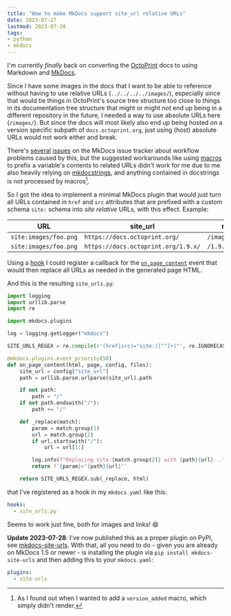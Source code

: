 ```yaml
---
title: "How to make MkDocs support site_url relative URLs"
date: 2023-07-27
lastmod: 2023-07-28
tags:
- python
- mkdocs
---
```


I'm currently *finally* back on converting the [OctoPrint](https://octoprint.org) docs to using Markdown and [MkDocs](https://mkdocs.org).

Since I have some images in the docs that I want to be able to reference without having to use relative URLs (`../../../../images/`), 
especially since that would tie things in OctoPrint's source tree structure too close to things in its documentation tree structure that
might or might not end up being in a different repository in the future, I needed a way to use absolute URLs here (`/images/`). But 
since the docs will most likely also end up being hosted on a version specific subpath of `docs.octoprint.org`, just using
(host) absolute URLs would not work either and break.

There's [several](https://github.com/mkdocs/mkdocs/issues/1592) [issues](https://github.com/mkdocs/mkdocs/issues/192) on the MkDocs issue
tracker about workflow problems caused by this, but the suggested workarounds like using [macros](https://mkdocs-macros-plugin.readthedocs.io/) 
to prefix a variable's contents to related URLs didn't work for me due to me also heavily relying on [mkdocstrings](mkdocstrings.github.io/), 
and anything contained in docstrings is not processed by macros[^1].

So I got the idea to implement a minimal MkDocs plugin that would just turn all URLs contained in `href` and `src` attributes
that are prefixed with a custom schema `site:` schema into *site relative* URLs, with this effect. Example:

| URL | site_url | resulting URL |
| --- | --- | --- |
| `site:images/foo.png` | `https://docs.octoprint.org/` | `/images/foo.png` |
| `site:images/foo.png` | `https://docs.octoprint.org/1.9.x/` | `/1.9.x/images/foo.png` |

Using a [hook](https://www.mkdocs.org/user-guide/configuration/#hooks) I could register a callback for the 
[`on_page_content`](https://www.mkdocs.org/dev-guide/plugins/#on_page_content) event that would then replace all URLs as needed
in the generated page HTML.

And this is the resulting `site_urls.py`:

```python
import logging
import urllib.parse
import re

import mkdocs.plugins

log = logging.getLogger("mkdocs")

SITE_URLS_REGEX = re.compile(r'(href|src)="site:([^"]+)"', re.IGNORECASE)

@mkdocs.plugins.event_priority(50)
def on_page_content(html, page, config, files):
    site_url = config["site_url"]
    path = urllib.parse.urlparse(site_url).path

    if not path:
        path = "/"
    if not path.endswith("/"):
        path += "/"

    def _replace(match):
        param = match.group(1)
        url = match.group(2)
        if url.startswith("/"):
            url = url[1:]

        log.info(f"Replacing site:{match.group(2)} with {path}{url}...")
        return f'{param}="{path}{url}"'

    return SITE_URLS_REGEX.sub(_replace, html)
```

that I've registered as a hook in my `mkdocs.yaml` like this:

```yaml
hooks:
  - site_urls.py
```

Seems to work just fine, both for images and links! 😄

**Update 2023-07-28**: I've now published this as a proper plugin on PyPI, see [mkdocs-site-urls](https://pypi.org/project/mkdocs-site-urls/).
With that, all you need to do - given you are already on MkDocs 1.5 or newer - is installing the plugin via `pip install mkdocs-site-urls` and 
then adding this to your `mkdocs.yaml`:

```yaml
plugins:
  - site-urls
```

[^1]: As I found out when I wanted to add a `version_added` macro, which simply didn't render.